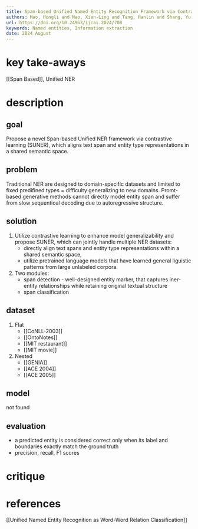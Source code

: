 ```yaml
---
title: Span-based Unified Named Entity Recognition Framework via Contrastive Learning
authors: Mao, Hongli and Mao, Xian-Ling and Tang, Hanlin and Shang, Yu-Ming and Gao, Xiaoyan and Ma, Ao-Jie and Huang, Heyan
url: https://doi.org/10.24963/ijcai.2024/708
keywords: Named entities, Information extraction
date: 2024 August
---
```


# key take-aways
[[Span Based]], Unified NER
# description 
## goal
Propose a novel Span-based Unified NER framework via contrastive learning (SUNER), which aligns text span and entity type representations in a shared semantic space.
## problem
Traditional NER are designed to domain-specific datasets and limited to fixed predifined types = difficulty generalizing to new domains. Promt-based generative methods cannot directly model entity span and suffer from slow sequentioal decoding due to autoregressive structure.
## solution
1) Utilize contrastive learning to enhance model generalizability and propose SUNER, which can jointly handle multiple NER datasets:
	- directly align text spans and entity type representations within a shared semantic space,
	- utilize pretrained language models that have learned general liguistic patterns from large unlabeled corpora.
2) Two modules:
	- span detection - well-designed entity marker, that captures iner-entity relationships while retaining original textual structure
	- span classification
## dataset
1) Flat
	- [[CoNLL-2003]]
	- [[OntoNotes]]
	- [[MIT restaurant]]
	- [[MIT movie]]
2) Nested
	- [[GENIA]]
	- [[ACE 2004]]
	- [[ACE 2005]]
## model
not found

## evaluation
- a predicted entity is considered correct only when its label and boundaries exactly match the ground truth
- precision, recall, F1 scores

# critique

# references
[[Unified Named Entity Recognition as Word-Word Relation Classification]]